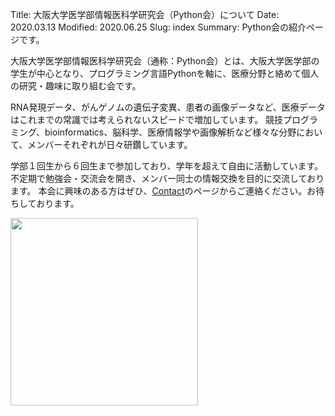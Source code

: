 Title: 大阪大学医学部情報医科学研究会（Python会）について
Date: 2020.03.13
Modified: 2020.06.25
Slug: index
Summary: Python会の紹介ページです。

大阪大学医学部情報医科学研究会（通称：Python会）とは、大阪大学医学部の学生が中心となり、プログラミング言語Pythonを軸に、医療分野と絡めて個人の研究・趣味に取り組む会です。

RNA発現データ、がんゲノムの遺伝子変異、患者の画像データなど、医療データはこれまでの常識では考えられないスピードで増加しています。
競技プログラミング、bioinformatics、脳科学、医療情報学や画像解析など様々な分野において、メンバーそれぞれが日々研鑽しています。

学部１回生から６回生まで参加しており、学年を超えて自由に活動しています。
不定期で勉強会・交流会を開き、メンバー同士の情報交換を目的に交流しております。
本会に興味のある方はぜひ、[Contact]({filename}./contact.md)のページからご連絡ください。お待ちしております。


<img src="{static}/images/logo.jpg" width="300px">

